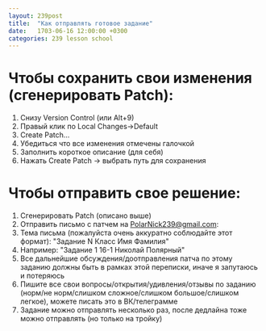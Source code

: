 ```yaml
---
layout: 239post
title:  "Как отправлять готовое задание"
date:   1703-06-16 12:00:00 +0300
categories: 239 lesson school
---
```


Чтобы сохранить свои изменения (сгенерировать Patch):
=====================================================
1. Снизу Version Control (или Alt+9)
1. Правый клик по Local Changes->Default
1. Create Patch...
1. Убедиться что все изменения отмечены галочкой
1. Заполнить короткое описание (для себя)
1. Нажать Create Patch -> выбрать путь для сохранения

Чтобы отправить свое решение:
=============================
1. Сгенерировать Patch (описано выше)
1. Отправить письмо с патчем на PolarNick239@gmail.com:
1. Тема письма (пожалуйста очень аккуратно соблюдайте этот формат): "Задание N Класс Имя Фамилия"
1. Например: "Задание 1 16-1 Николай Полярный"
1. Все дальнейшие обсуждения/доотправления патча по этому заданию должны быть в рамках этой переписки, иначе я запутаюсь и потеряюсь
1. Пишите все свои вопросы/открытия/удивления/отзывы по заданию (норм/не норм/слишком сложное/слишком большое/слишком легкое), можете писать это в ВК/телеграмме
1. Задание можно отправлять несколько раз, после дедлайна тоже можно отправлять (но только на тройку)
